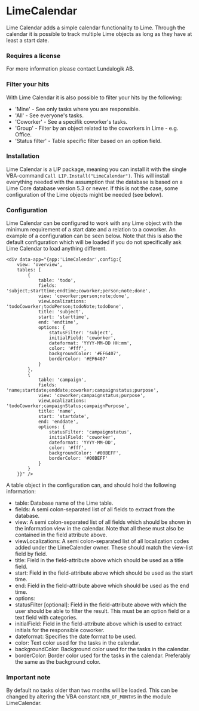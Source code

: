 #  LimeCalendar #
Lime Calendar adds a simple calendar functionality to Lime. Through the calendar it is possible to track multiple Lime objects as long as they have at least a start date.

### Requires a license
For more information please contact Lundalogik AB.

### Filter your hits
With Lime Calendar it is also possible to filter your hits by the following:

* 'Mine' - See only tasks where you are responsible.
* 'All' - See everyone's tasks.
* 'Coworker' - See a specifik coworker's tasks.
* 'Group' - Filter by an object related to the coworkers in Lime - e.g. Office.
* 'Status filter' - Table specific filter based on an option field.

### Installation
Lime Calendar is a LIP package, meaning you can install it with the single VBA-command `Call LIP.Install("LimeCalendar")`. This will install everything needed with the assumption that the database is based on a Lime Core database version 5.3 or newer. If this is not the case, some configuration of the Lime objects might be needed (see below).

### Configuration
Lime Calendar can be configured to work with any Lime object with the minimum requirement of a start date and a relation to a coworker. An example of a configuration can be seen below. Note that this is also the default configuration which will be loaded if you do not specifically ask Lime Calendar to load anything different.
```
<div data-app="{app:'LimeCalendar',config:{
	view: 'overview',
	tables: [
		{
            table: 'todo',
            fields: 'subject;starttime;endtime;coworker;person;note;done',
            view: 'coworker;person;note;done',
            viewLocalizations: 'todoCoworker;todoPerson;todoNote;todoDone',
            title: 'subject',
            start: 'starttime',
            end: 'endtime',
            options: {
                statusFilter: 'subject',
                initialField: 'coworker',
                dateformat: 'YYYY-MM-DD HH:mm',
                color: '#fff',
                backgroundColor: '#EF6407',
                borderColor: '#EF6407'
            }
        },
        {
            table: 'campaign',
            fields: 'name;startdate;enddate;coworker;campaignstatus;purpose',
            view: 'coworker;campaignstatus;purpose',
            viewLocalizations: 'todoCoworker;campaignStatus;campaignPurpose',
            title: 'name',
            start: 'startdate',
            end: 'enddate',
            options: {
                statusFilter: 'campaignstatus',
                initialField: 'coworker',
                dateformat: 'YYYY-MM-DD',
                color: '#fff',
                backgroundColor: '#00BEFF',
                borderColor: '#00BEFF'
            }
        }
    }}" />
```
A table object in the configuration can, and should hold the following information:
* table: Database name of the Lime table.
* fields: A semi colon-separated list of all fields to extract from the database.
* view: A semi colon-separated list of all fields which should be shown in the information view in the calendar. Note that all these must also be contained in the field attribute above.
* viewLocalizations: A semi colon-separated list of all localization codes added under the LimeCalender owner. These should match the view-list field by field.
* title: Field in the field-attribute above which should be used as a title field.
* start: Field in the field-attribute above which should be used as the start time.
* end: Field in the field-attribute above which should be used as the end time.
* options:
 * statusFilter [optional]: Field in the field-attribute above with which the user should be able to filter the result. This must be an option field or a text field with categories.
 * initialField: Field in the field-attribute above which is used to extract initials for the responsible coworker.
 * dateformat: Specifies the date format to be used.
 * color: Text color used for the tasks in the calendar.
 * backgroundColor: Background color used for the tasks in the calendar.
 * borderColor: Border color used for the tasks in the calendar. Preferably the same as the background color.

### Important note
By default no tasks older than two months will be loaded. This can be changed by altering the VBA constant ` NBR_OF_MONTHS ` in the module LimeCalendar.
